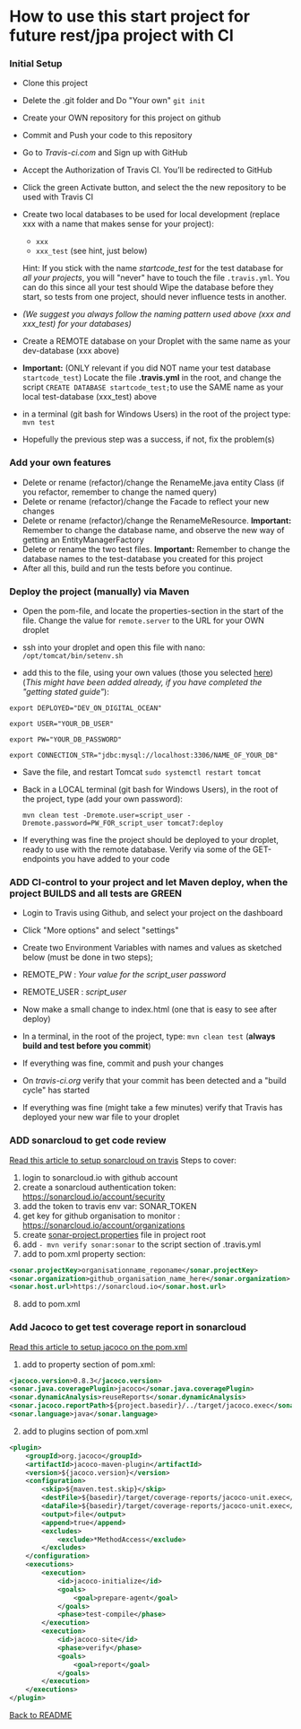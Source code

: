 # How to use this start project for future rest/jpa project with CI

### Initial Setup
- Clone this project
- Delete the .git folder and Do "Your own" `git init`
- Create your OWN repository for this project on github
- Commit and Push your code to this repository
- Go to *Travis-ci.com* and Sign up with GitHub
- Accept the Authorization of Travis CI. You’ll be redirected to GitHub
- Click the green Activate button, and select the the new repository to be used with Travis CI

- Create two local databases to be used for local development (replace xxx with a name that makes sense for your project):
  - `xxx`
  - `xxx_test`  (see hint, just below)
  
  Hint: If you stick with the name *startcode_test* for the test database for *all your projects*, you will "never" have to touch the file `.travis.yml`. You can do this since all your test should Wipe the database before they start, so tests from one project, should never influence tests in another.
  
- *(We suggest you always follow the naming pattern used above (xxx and xxx_test) for your databases)*
- Create a REMOTE database on your Droplet with the same name as your dev-database (xxx above)
- **Important:** (ONLY relevant if you did NOT name your test database `startcode_test`) Locate the file **.travis.yml** in the root, and change the script `CREATE DATABASE startcode_test;`to use the SAME name as your local test-database (xxx_test) above
- in a terminal (git bash for Windows Users) in the root of the project type: `mvn test`
- Hopefully the previous step was a success, if not, fix the problem(s)

### Add your own features
- Delete or rename (refactor)/change the RenameMe.java entity Class (if you refactor, remember to change the named query)
- Delete or rename (refactor)/change the Facade to reflect your new changes
- Delete or rename (refactor)/change the RenameMeResource. **Important:** Remember to change the database name, and observe the new way of getting an EntityManagerFactory
- Delete or rename the two test files. **Important:** Remember to change the database names to the test-database you created for this project 
- After all this, build and run the tests before you continue.

### Deploy the project (manually) via Maven
- Open the pom-file, and locate the properties-section in the start of the file. Change the value for `remote.server` to the URL for your OWN droplet

- ssh into your droplet and open this file with nano: `/opt/tomcat/bin/setenv.sh`
- add this to the file, using your own values (those you selected [here](https://docs.google.com/document/d/1POXowHvFNSTL6C-QOlivkSnL_iF1ogsLGFRTckbBdt8/edit#heading=h.11opjunivufy))
(*This might have been added already, if you have completed the "getting stated guide"*):

`export DEPLOYED="DEV_ON_DIGITAL_OCEAN"`

`export USER="YOUR_DB_USER"`

`export PW="YOUR_DB_PASSWORD"`

`export CONNECTION_STR="jdbc:mysql://localhost:3306/NAME_OF_YOUR_DB"
`
- Save the file, and restart Tomcat `sudo systemctl restart tomcat`
- Back in a LOCAL terminal (git bash for Windows Users), in the root of the project, type (add your own password):

  `mvn clean test -Dremote.user=script_user -Dremote.password=PW_FOR_script_user tomcat7:deploy`

- If everything was fine the project should be deployed to your droplet, ready to use with the remote database. Verify via some of the GET-endpoints you have added to your code


### ADD CI-control to your project and let Maven deploy, when the project BUILDS and all tests are GREEN
- Login to Travis using Github, and select your project on the dashboard
- Click "More options" and select "settings"
- Create two Environment Variables with names and values as sketched below (must be done in two steps);
 - REMOTE_PW   :  *Your value for the script_user password*
 - REMOTE_USER :  *script_user*
 
 - Now make a small change to index.html (one that is easy to see after deploy)
 - In a terminal, in the root of the project, type: `mvn clean test` (**always build and test before you commit**)
 - If everything was fine, commit and push your changes
 - On *travis-ci.org* verify that your commit has been detected and a "build cycle" has started
 - If everything was fine (might take a few minutes) verify that Travis has deployed your new war file to your droplet


### ADD sonarcloud to get code review
[Read this article to setup sonarcloud on travis](https://docs.travis-ci.com/user/sonarcloud/)
Steps to cover:
1. login to sonarcloud.io with github account
2. create a sonarcloud authentication token: https://sonarcloud.io/account/security
3. add the token to travis env var: SONAR_TOKEN
4. get key for github organisation to monitor : https://sonarcloud.io/account/organizations
5. create [sonar-project.properties](http://redirect.sonarsource.com/doc/install-configure-scanner.html) file in project root
6. add `- mvn verify sonar:sonar` to the script section of .travis.yml
7. add to pom.xml property section: 
```xml
<sonar.projectKey>organisationname_reponame</sonar.projectKey>
<sonar.organization>github_organisation_name_here</sonar.organization>
<sonar.host.url>https://sonarcloud.io</sonar.host.url>
```
8. add to pom.xml 

### Add Jacoco to get test coverage report in sonarcloud
[Read this article to setup jacoco on the pom.xml](https://medium.com/backend-habit/generate-codecoverage-report-with-jacoco-and-sonarqube-ed15c4045885)  

1. add to property section of pom.xml: 
```xml
<jacoco.version>0.8.3</jacoco.version>
<sonar.java.coveragePlugin>jacoco</sonar.java.coveragePlugin>
<sonar.dynamicAnalysis>reuseReports</sonar.dynamicAnalysis>
<sonar.jacoco.reportPath>${project.basedir}/../target/jacoco.exec</sonar.jacoco.reportPath>
<sonar.language>java</sonar.language>
```
2. add to plugins section of pom.xml
```xml
<plugin>
    <groupId>org.jacoco</groupId>
    <artifactId>jacoco-maven-plugin</artifactId>
    <version>${jacoco.version}</version>
    <configuration>
        <skip>${maven.test.skip}</skip>
        <destFile>${basedir}/target/coverage-reports/jacoco-unit.exec</destFile>
        <dataFile>${basedir}/target/coverage-reports/jacoco-unit.exec</dataFile>
        <output>file</output>
        <append>true</append>
        <excludes>
            <exclude>*MethodAccess</exclude>
        </excludes>
    </configuration>
    <executions>
        <execution>
            <id>jacoco-initialize</id>
            <goals>
                <goal>prepare-agent</goal>
            </goals>
            <phase>test-compile</phase>
        </execution>
        <execution>
            <id>jacoco-site</id>
            <phase>verify</phase>
            <goals>
                <goal>report</goal>
            </goals>
        </execution>
    </executions>
</plugin>
```
[Back to README](README.md)

